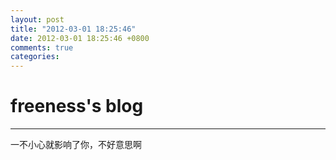```yaml
---
layout: post
title: "2012-03-01 18:25:46"
date: 2012-03-01 18:25:46 +0800
comments: true
categories: 
---
```


# freeness's blog

----------

>
一不小心就影响了你，不好意思啊